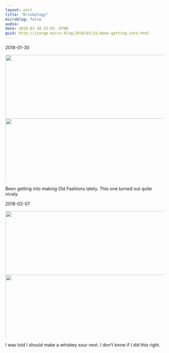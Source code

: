 ```yaml
---
layout: post
title: "Drinkology"
microblog: false
audio: 
date: 2018-01-30 23:03 -0700
guid: http://jsorge.micro.blog/2018/01/31/been-getting-into.html
---
```


2018-01-30

<a href="http://mb.jsorge.net/uploads/2018/e4ea8ddf8c.jpg"><img src="http://mb.jsorge.net/uploads/2018/e4ea8ddf8c.jpg" width="600" height="600" style="max-height: 200px; width: auto; padding: 1px;" /></a><a href="http://mb.jsorge.net/uploads/2018/b4fd1d1510.jpg"><img src="http://mb.jsorge.net/uploads/2018/b4fd1d1510.jpg" width="600" height="600" style="max-height: 200px; width: auto; padding: 1px;" /></a>

Been getting into making Old Fashions lately. This one turned out quite nicely.



2018-02-07

<a href="http://mb.jsorge.net/uploads/2018/16b5a93dc7.jpg"><img src="http://mb.jsorge.net/uploads/2018/16b5a93dc7.jpg" width="600" height="600" style="max-height: 200px; width: auto; padding: 1px;" /></a><a href="http://mb.jsorge.net/uploads/2018/2b36a0617d.jpg"><img src="http://mb.jsorge.net/uploads/2018/2b36a0617d.jpg" width="600" height="600" style="max-height: 200px; width: auto; padding: 1px;" /></a>

I was told I should make a whiskey sour next.  I don’t know if I did this right.




